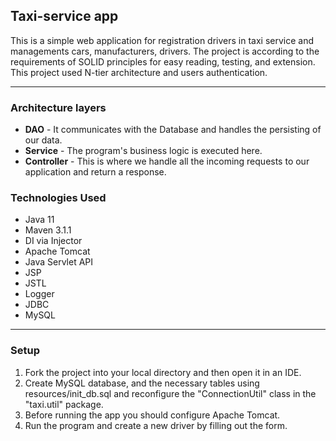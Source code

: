 ## Taxi-service app
This is a simple web application for registration drivers in taxi service and managements cars, manufacturers, drivers.
The project is according to the requirements of SOLID principles for easy reading, testing, and extension. This project used N-tier architecture and users authentication.
***
### Architecture layers
- **DAO** -  It communicates with the Database and handles the persisting of our data.
- **Service**  - The program's business logic is executed here.
- **Controller** - This is where we handle all the incoming requests to our application and return a response.
### Technologies Used
- Java 11
- Maven 3.1.1
- DI via Injector
- Apache Tomcat
- Java Servlet API
- JSP
- JSTL
- Logger
- JDBC
- MySQL
***
### Setup
1. Fork the project into your local directory and then open it in an IDE.
1. Create MySQL database, and the necessary tables using resources/init_db.sql and reconfigure the "ConnectionUtil" class in the "taxi.util" package.
1. Before running the app you should configure Apache Tomcat.
1. Run the program and create a new driver by filling out the form.